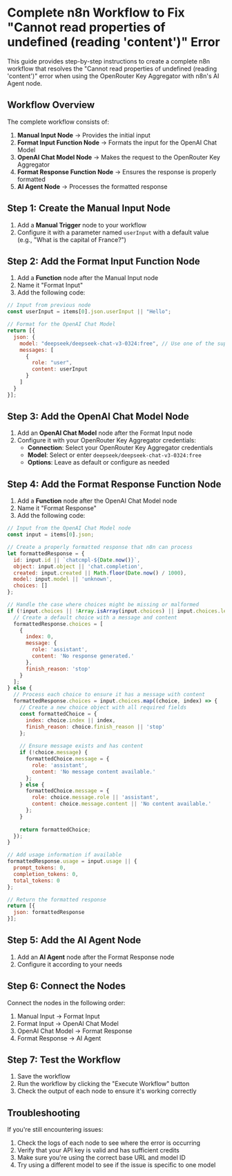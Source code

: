# Complete n8n Workflow to Fix "Cannot read properties of undefined (reading 'content')" Error

This guide provides step-by-step instructions to create a complete n8n workflow that resolves the "Cannot read properties of undefined (reading 'content')" error when using the OpenRouter Key Aggregator with n8n's AI Agent node.

## Workflow Overview

The complete workflow consists of:

1. **Manual Input Node** → Provides the initial input
2. **Format Input Function Node** → Formats the input for the OpenAI Chat Model
3. **OpenAI Chat Model Node** → Makes the request to the OpenRouter Key Aggregator
4. **Format Response Function Node** → Ensures the response is properly formatted
5. **AI Agent Node** → Processes the formatted response

## Step 1: Create the Manual Input Node

1. Add a **Manual Trigger** node to your workflow
2. Configure it with a parameter named `userInput` with a default value (e.g., "What is the capital of France?")

## Step 2: Add the Format Input Function Node

1. Add a **Function** node after the Manual Input node
2. Name it "Format Input"
3. Add the following code:

```javascript
// Input from previous node
const userInput = items[0].json.userInput || "Hello";

// Format for the OpenAI Chat Model
return [{
  json: {
    model: "deepseek/deepseek-chat-v3-0324:free", // Use one of the supported free models
    messages: [
      {
        role: "user",
        content: userInput
      }
    ]
  }
}];
```

## Step 3: Add the OpenAI Chat Model Node

1. Add an **OpenAI Chat Model** node after the Format Input node
2. Configure it with your OpenRouter Key Aggregator credentials:
   - **Connection**: Select your OpenRouter Key Aggregator credentials
   - **Model**: Select or enter `deepseek/deepseek-chat-v3-0324:free`
   - **Options**: Leave as default or configure as needed

## Step 4: Add the Format Response Function Node

1. Add a **Function** node after the OpenAI Chat Model node
2. Name it "Format Response"
3. Add the following code:

```javascript
// Input from the OpenAI Chat Model node
const input = items[0].json;

// Create a properly formatted response that n8n can process
let formattedResponse = {
  id: input.id || `chatcmpl-${Date.now()}`,
  object: input.object || 'chat.completion',
  created: input.created || Math.floor(Date.now() / 1000),
  model: input.model || 'unknown',
  choices: []
};

// Handle the case where choices might be missing or malformed
if (!input.choices || !Array.isArray(input.choices) || input.choices.length === 0) {
  // Create a default choice with a message and content
  formattedResponse.choices = [
    {
      index: 0,
      message: {
        role: 'assistant',
        content: 'No response generated.'
      },
      finish_reason: 'stop'
    }
  ];
} else {
  // Process each choice to ensure it has a message with content
  formattedResponse.choices = input.choices.map((choice, index) => {
    // Create a new choice object with all required fields
    const formattedChoice = {
      index: choice.index || index,
      finish_reason: choice.finish_reason || 'stop'
    };
    
    // Ensure message exists and has content
    if (!choice.message) {
      formattedChoice.message = {
        role: 'assistant',
        content: 'No message content available.'
      };
    } else {
      formattedChoice.message = {
        role: choice.message.role || 'assistant',
        content: choice.message.content || 'No content available.'
      };
    }
    
    return formattedChoice;
  });
}

// Add usage information if available
formattedResponse.usage = input.usage || {
  prompt_tokens: 0,
  completion_tokens: 0,
  total_tokens: 0
};

// Return the formatted response
return [{
  json: formattedResponse
}];
```

## Step 5: Add the AI Agent Node

1. Add an **AI Agent** node after the Format Response node
2. Configure it according to your needs

## Step 6: Connect the Nodes

Connect the nodes in the following order:
1. Manual Input → Format Input
2. Format Input → OpenAI Chat Model
3. OpenAI Chat Model → Format Response
4. Format Response → AI Agent

## Step 7: Test the Workflow

1. Save the workflow
2. Run the workflow by clicking the "Execute Workflow" button
3. Check the output of each node to ensure it's working correctly

## Troubleshooting

If you're still encountering issues:

1. Check the logs of each node to see where the error is occurring
2. Verify that your API key is valid and has sufficient credits
3. Make sure you're using the correct base URL and model ID
4. Try using a different model to see if the issue is specific to one model

